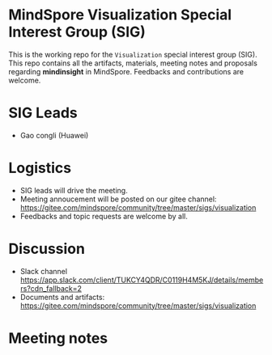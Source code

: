 # MindSpore Visualization Special Interest Group (SIG)

This is the working repo for the `Visualization` special interest group (SIG). This repo contains all the artifacts, materials, meeting notes and proposals regarding **mindinsight** in MindSpore. Feedbacks and contributions are welcome.

# SIG Leads

* Gao congli (Huawei)

# Logistics

* SIG leads will drive the meeting.
* Meeting annoucement will be posted on our gitee channel: https://gitee.com/mindspore/community/tree/master/sigs/visualization
* Feedbacks and topic requests are welcome by all.

# Discussion

* Slack channel https://app.slack.com/client/TUKCY4QDR/C0119H4M5KJ/details/members?cdn_fallback=2
* Documents and artifacts: https://gitee.com/mindspore/community/tree/master/sigs/visualization

# Meeting notes


